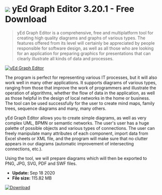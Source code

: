 # ![](https://cdn.softexe.net/static/icon/2/yed-graph-editor-8905.png) yEd Graph Editor 3.20.1 - Free Download

> yEd Graph Editor is a comprehensive, free and multiplatform tool for creating high quality diagrams and graphs of various types. The features offered from its level will certainly be appreciated by people responsible for software design, as well as all those who are looking for an application for preparing graphics for presentations that can clearly illustrate all kinds of data and processes.

[![yEd Graph Editor](https://gallery.dpcdn.pl/imgc/Tools/53753/g_-_420x350_1.5_-_x20140827152945_0.png)](https://softexe.net/win/development-it/software-design/yed-graph-editor:haRe.html)

The program is perfect for representing various IT processes, but it will also work well in many other applications. It supports diagrams of various types, ranging from those that improve the work of programmers and illustrate the operation of algorithms, whether the flow of data in the application, as well as those helpful in the design of local networks in the home or business. The tool can be used successfully for the user to create mind maps, family trees, sequence diagrams and many, many others.
 
 yEd Graph Editor allows you to create simple diagrams, as well as very complex UML, BPMN or semantic networks. The user's user has a huge palette of possible objects and various types of connections. The user can freely manipulate many attributes of each component, import data from Excel sheets or XML file, and the program will make sure that no clutter appears in our diagrams (automatic improvement of intersecting connections, etc.).
 
 Using the tool, we will prepare diagrams which will then be exported to PNG, JPG, SVG, PDF and SWF files.


- **Update:** Sep 18 2020
- **File size:** 115.82 MB

[![Download](https://cdn.softexe.net/static/img/download.png)](https://softexe.net/win/development-it/software-design/yed-graph-editor:haRe.html)


